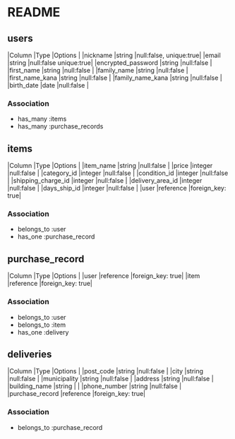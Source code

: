 # README

## users
|Column                    |Type   |Options                |
|nickname                  |string |null:false, unique:true|
|email                     |string |null:false  unique:true|
|encrypted_password        |string |null:false             |
|first_name                |string |null:false             |
|family_name               |string |null:false             |
|first_name_kana           |string |null:false             |
|family_name_kana          |string |null:false             |
|birth_date                |date   |null:false             |

### Association
- has_many :items
- has_many :purchase_records

## items
|Column             |Type       |Options          |
|item_name          |string     |null:false       |
|price              |integer    |null:false       |
|category_id        |integer    |null:false       |
|condition_id       |integer    |null:false       |
|shipping_charge_id |integer    |null:false       |
|delivery_area_id   |integer    |null:false       |
|days_ship_id       |integer    |null:false       |
|user               |reference  |foreign_key: true|

### Association
- belongs_to :user
- has_one    :purchase_record

## purchase_record
|Column         |Type         |Options          |
|user           |reference    |foreign_key: true|
|item           |reference    |foreign_key: true|

### Association
- belongs_to    :user
- belongs_to    :item
- has_one       :delivery

## deliveries
|Column             |Type      |Options          |
|post_code          |string    |null:false       |
|city               |string    |null:false       |
|municipality       |string    |null:false       |
|address            |string    |null:false       |
|building_name      |string    |                 |
|phone_number       |string    |null:false       |
|purchase_record    |reference |foreign_key: true|

### Association
- belongs_to     :purchase_record